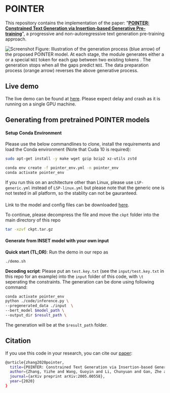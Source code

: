 # POINTER
This repository contains the implementation of the paper: "[**POINTER: Constrained Text Generation via Insertion-based Generative Pre-training**](https://arxiv.org/abs/2005.00558)", a progressive and non-autoregressive text generation pre-training approach. 

![Screenshot](pointer.png) Figure: Illustration of the generation process (blue arrow) of the proposed POINTER model. At each stage, the module generates either a
or a special `NOI` token
for each gap between two existing tokens . The generation stops when all the gaps predict `NOI`. The data preparation process (orange arrow) reverses the above generative process.


## Live demo
The live demo can be found at [here](http://52.247.25.3:8900). Please expect delay and crash as it is running on a single GPU machine. 


## Generating from pretrained POINTER models


#### Setup Conda Environment

Please use the below commandlines to clone, install the requirements and load the Conda environment (Note that Cuda 10 is required):


```bash
sudo apt-get install -y make wget gzip bzip2 xz-utils zstd
```

```bash
conda env create -f pointer_env.yml -n pointer_env
conda activate pointer_env
```

If you run this on an architecture other than Linux, please use `LSP-generic.yml` instead of `LSP-linux.yml` but please note that the generic one is not tested in all platform, so the stablity can not be gauranteed.
  
#### 

Link to the model and config files can be downloaded [here](https://yizzhang.blob.core.windows.net/insertiont/ckpt.tar.gz?st=2020-08-18T20%3A49%3A02Z&se=2024-01-16T20%3A49%3A00Z&sp=rl&sv=2018-03-28&sr=b&sig=PKrSJt38cmY0P%2FBcZuyK%2Btm3bXyYzzfazaqTu1%2F%2FDtc%3D).  

To continue, please decompress the file and move the `ckpt` folder into the main directory of this repo
```bash
tar -xzvf ckpt.tar.gz
```

  
  
#### Generate from INSET model with your own input


**Quick start (TL;DR)**:
Run the demo in our repo as
```bash
./demo.sh
```

**Decoding script**:
Please put an `test.key.txt` (see the `input/test.key.txt` in this repo for an example) into the `input` folder of this code, with `\t` seperating the constraints. The generation can be done using following command:
  
```bash
conda activate pointer_env
python ./code/inference.py \
--pregenerated_data ./input  \
--bert_model $model_path \
--output_dir $result_path \
```
The generation will be at the `$result_path` folder.

## Citation
If you use this code in your research, you can cite our [paper](https://arxiv.org/abs/2005.00558):
```bash
@article{zhang2020pointer,
  title={POINTER: Constrained Text Generation via Insertion-based Generative Pre-training},
  author={Zhang, Yizhe and Wang, Guoyin and Li, Chunyuan and Gan, Zhe and Brockett, Chris and Dolan, Bill},
  journal={arXiv preprint arXiv:2005.00558},
  year={2020}
}
```
